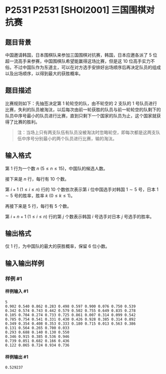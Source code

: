 # P2531 P2531 [SHOI2001] 三国围棋对抗赛

## 题目背景

中国邀请韩国，日本围棋队来参加三国围棋对抗赛，韩国，日本应邀各派了 $5$ 位超一流高手来参赛，中国围棋队希望能赢得这场比赛，但是这 $10$ 位高手实力不俗。不过中国队作为东道主，可以在对方选手安排好出场顺序后再决定队员的组成以及出场顺序，以得到最大的获胜概率。

## 题目描述

比赛规则如下：先抽签决定第 $1$ 轮轮空的队，由不轮空的 $2$ 支队的 $1$ 号队员进行比赛，失利的队员被淘汰，以后每次由前一轮获胜的队员与前一轮轮空的队剩下的队员中序号最小的队员进行比赛，直到只剩下一个国家的队员为止，这个国家就获得了比赛的胜利。

>注：当场上只有两支队伍有队员没被淘汰时忽略轮空，即每次都是这两支队伍中序号分别最小的两个队员进行比赛，输的淘汰。

## 输入格式

第 $1$ 行为一个数 $n~(5\le n\le15)$，中国队的候选人数。

接下来是 $n$ 行，每行有 $10$ 个数。

第 $i+1~(1\le i\le n)$ 行的 $10$ 个数依次表示第 $i$ 位中国选手对韩国 $1\sim5$ 号，日本 $1\sim5$ 号的胜率，胜率 $k~(0\le k\le1)$。

再接下来是 $5$ 行，每行有 $5$ 个数。

第 $i+n+1~(1\le i\le n)$ 行的第 $j$ 个数表示韩国 $i$ 号选手对日本 $j$ 号选手的胜率。

## 输出格式

仅 $1$ 行，为中国队的最大的获胜概率，保留 $6$ 位小数。

## 输入输出样例

### 样例 #1

#### 样例输入 #1

```
5
0.902 0.540 0.862 0.283 0.498 0.597 0.900 0.076 0.750 0.539 
0.342 0.574 0.743 0.442 0.579 0.502 0.755 0.649 0.835 0.278 
0.105 0.704 0.274 0.733 0.725 0.861 0.007 0.314 0.099 0.542 
0.785 0.754 0.541 0.331 0.430 0.426 0.928 0.385 0.314 0.892 
0.349 0.354 0.408 0.353 0.333 0.180 0.715 0.013 0.563 0.386 
0.131 0.564 0.265 0.700 0.033 
0.293 0.688 0.140 0.130 0.550 
0.346 0.915 0.385 0.536 0.946 
0.739 0.051 0.682 0.166 0.436 
0.122 0.065 0.724 0.934 0.736
```

#### 样例输出 #1

```
0.529237
```
